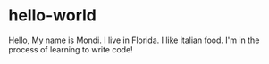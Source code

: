 # hello-world

Hello, 
My name is Mondi. 
I live in Florida.
I like italian food.
I'm in the process of learning to write code!

